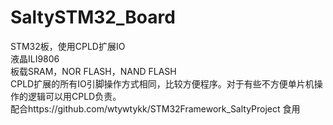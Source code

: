# SaltySTM32_Board
STM32板，使用CPLD扩展IO<br>
液晶ILI9806<br>
板载SRAM，NOR FLASH，NAND FLASH<br>
CPLD扩展的所有IO引脚操作方式相同，比较方便程序。对于有些不方便单片机操作的逻辑可以用CPLD负责。<br>
配合https://github.com/wtywtykk/STM32Framework_SaltyProject 食用<br>
